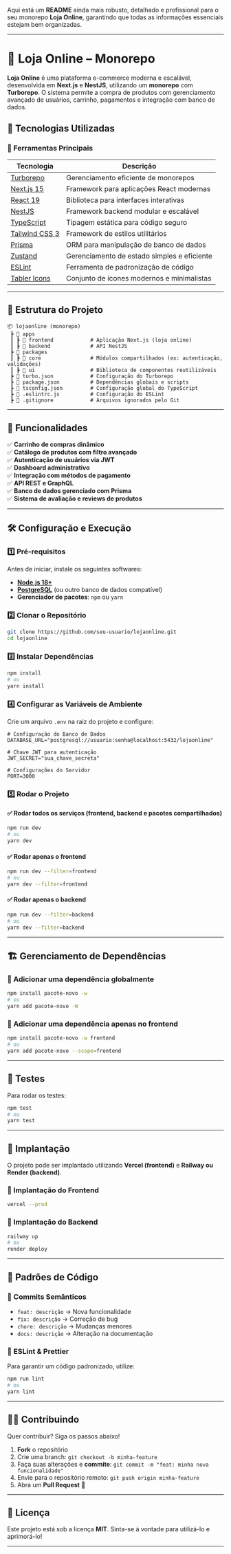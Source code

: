 Aqui está um **README** ainda mais robusto, detalhado e profissional para o seu monorepo **Loja Online**, garantindo que todas as informações essenciais estejam bem organizadas.  

---

# 🏬 Loja Online – Monorepo  

**Loja Online** é uma plataforma e-commerce moderna e escalável, desenvolvida em **Next.js** e **NestJS**, utilizando um **monorepo** com **Turborepo**. O sistema permite a compra de produtos com gerenciamento avançado de usuários, carrinho, pagamentos e integração com banco de dados.  

## 🚀 Tecnologias Utilizadas  

### **📌 Ferramentas Principais**  

| Tecnologia       | Descrição |
|-----------------|-----------|
| [Turborepo](https://turbo.build/) | Gerenciamento eficiente de monorepos |
| [Next.js 15](https://nextjs.org/) | Framework para aplicações React modernas |
| [React 19](https://react.dev/) | Biblioteca para interfaces interativas |
| [NestJS](https://nestjs.com/) | Framework backend modular e escalável |
| [TypeScript](https://www.typescriptlang.org/) | Tipagem estática para código seguro |
| [Tailwind CSS 3](https://tailwindcss.com/) | Framework de estilos utilitários |
| [Prisma](https://www.prisma.io/) | ORM para manipulação de banco de dados |
| [Zustand](https://zustand-demo.pmnd.rs/) | Gerenciamento de estado simples e eficiente |
| [ESLint](https://eslint.org/) | Ferramenta de padronização de código |
| [Tabler Icons](https://tabler-icons.io/) | Conjunto de ícones modernos e minimalistas |

---

## 📂 Estrutura do Projeto  

```
📦 lojaonline (monorepo)
 ┣ 📂 apps                  
 ┃ ┣ 📂 frontend            # Aplicação Next.js (loja online)  
 ┃ ┣ 📂 backend             # API NestJS  
 ┣ 📂 packages              
 ┃ ┣ 📂 core                # Módulos compartilhados (ex: autenticação, validações)  
 ┃ ┣ 📂 ui                  # Biblioteca de componentes reutilizáveis  
 ┣ 📜 turbo.json            # Configuração do Turborepo  
 ┣ 📜 package.json          # Dependências globais e scripts  
 ┣ 📜 tsconfig.json         # Configuração global do TypeScript  
 ┣ 📜 .eslintrc.js          # Configuração do ESLint  
 ┣ 📜 .gitignore            # Arquivos ignorados pelo Git  
```

---

## 🎯 Funcionalidades  

✅ **Carrinho de compras dinâmico**  
✅ **Catálogo de produtos com filtro avançado**  
✅ **Autenticação de usuários via JWT**  
✅ **Dashboard administrativo**  
✅ **Integração com métodos de pagamento**  
✅ **API REST e GraphQL**  
✅ **Banco de dados gerenciado com Prisma**  
✅ **Sistema de avaliação e reviews de produtos**  

---

## 🛠️ Configuração e Execução  

### 1️⃣ **Pré-requisitos**  

Antes de iniciar, instale os seguintes softwares:  

- **[Node.js 18+](https://nodejs.org/)**  
- **[PostgreSQL](https://www.postgresql.org/)** (ou outro banco de dados compatível)  
- **Gerenciador de pacotes**: `npm` ou `yarn`  

### 2️⃣ **Clonar o Repositório**  

```sh
git clone https://github.com/seu-usuario/lojaonline.git
cd lojaonline
```

### 3️⃣ **Instalar Dependências**  

```sh
npm install
# ou
yarn install
```

### 4️⃣ **Configurar as Variáveis de Ambiente**  

Crie um arquivo `.env` na raiz do projeto e configure:  

```env
# Configuração do Banco de Dados
DATABASE_URL="postgresql://usuario:senha@localhost:5432/lojaonline"

# Chave JWT para autenticação
JWT_SECRET="sua_chave_secreta"

# Configurações do Servidor
PORT=3000
```

### 5️⃣ **Rodar o Projeto**  

#### ✅ **Rodar todos os serviços (frontend, backend e pacotes compartilhados)**  

```sh
npm run dev
# ou
yarn dev
```

#### ✅ **Rodar apenas o frontend**  

```sh
npm run dev --filter=frontend
# ou
yarn dev --filter=frontend
```

#### ✅ **Rodar apenas o backend**  

```sh
npm run dev --filter=backend
# ou
yarn dev --filter=backend
```

---

## 🏗️ Gerenciamento de Dependências  

### **📌 Adicionar uma dependência globalmente**  

```sh
npm install pacote-novo -w
# ou
yarn add pacote-novo -W
```

### **📌 Adicionar uma dependência apenas no frontend**  

```sh
npm install pacote-novo -w frontend
# ou
yarn add pacote-novo --scope=frontend
```

---

## 🧪 Testes  

Para rodar os testes:  

```sh
npm test
# ou
yarn test
```

---

## 📡 Implantação  

O projeto pode ser implantado utilizando **Vercel (frontend)** e **Railway ou Render (backend)**.  

### **🚀 Implantação do Frontend**  

```sh
vercel --prod
```

### **🚀 Implantação do Backend**  

```sh
railway up
# ou
render deploy
```

---

## 📜 Padrões de Código  

### **🔹 Commits Semânticos**  

- `feat: descrição` → Nova funcionalidade  
- `fix: descrição` → Correção de bug  
- `chore: descrição` → Mudanças menores  
- `docs: descrição` → Alteração na documentação  

### **🔹 ESLint & Prettier**  

Para garantir um código padronizado, utilize:  

```sh
npm run lint
# ou
yarn lint
```

---

## 👨‍💻 Contribuindo  

Quer contribuir? Siga os passos abaixo!  

1. **Fork** o repositório  
2. Crie uma branch: `git checkout -b minha-feature`  
3. Faça suas alterações e **commite**: `git commit -m "feat: minha nova funcionalidade"`  
4. Envie para o repositório remoto: `git push origin minha-feature`  
5. Abra um **Pull Request** 🚀  

---

## 📜 Licença  

Este projeto está sob a licença **MIT**. Sinta-se à vontade para utilizá-lo e aprimorá-lo!  

---

